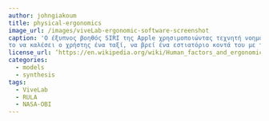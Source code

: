 ```yaml
---
author: johngiakoum
title: physical-ergonomics
image_url: /images/viveLab-ergonomic-software-screenshot
caption: 'O έξυπνος βοηθός SIRI της Apple χρησιμοποιώντας τεχνητή νοημοσύνη εμφανίσθηκε το 2010. Συνδέθηκε με ένα πλήθος υπηρεσιών διαδικτύου όπως 
το να καλέσει ο χρήστης ένα ταξί, να βρεί ένα εστιατόριο κοντά του με τη διάδραση πλέον ανάμεσα στο χρήστη και τη συσκευή να είναι φωνητική.'
license_url: ‘https://en.wikipedia.org/wiki/Human_factors_and_ergonomics'
categories:
  - models
  - synthesis
tags:
  - ViveLab
  - RULA
  - NASA-OBI
---
```

